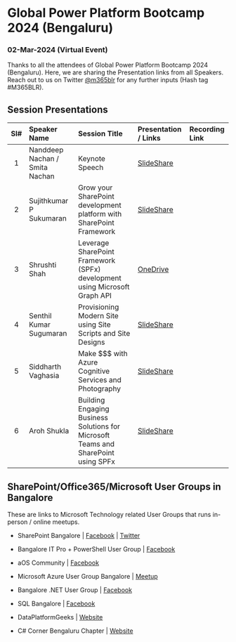 # Global Power Platform Bootcamp 2024 (Bengaluru)
### 02-Mar-2024 (Virtual Event)

Thanks to all the attendees of Global Power Platform Bootcamp 2024 (Bengaluru).  Here, we are sharing the Presentation links from all Speakers. Reach out to us on Twitter [@m365blr](https://twitter.com/m365blr "Microsoft 365 Bangalore") for any further inputs (Hash tag #M365BLR).

## Session Presentations

| Sl# | Speaker Name | Session Title | Presentation / Links | Recording Link |
|:---:|:------|:-----------|:---------|:------------|
| 1 | Nanddeep Nachan / Smita Nachan | Keynote Speech | [SlideShare](https://www.slideshare.net/TracyVanDerSchyff/microsoft-office-365-the-what-how-why  "Tracy's Personal SlideShare")  |
| 2 | Sujithkumar P Sukumaran | Grow your SharePoint development platform with SharePoint Framework | [SlideShare](https://www.slideshare.net/DiptiChhatrapati/grow-your-sharepoint-development-platform-with-spfx "Dipti's Personal SlideShare") |
| 3 | Shrushti Shah | Leverage SharePoint Framework (SPFx) development using Microsoft Graph API | [OneDrive](https://1drv.ms/p/s!AhFAjmMnFvLPhLx7BWkgoPXUZi90RQ?e=tSachF "Jayakumar's Personal OneDrive") |
| 4 | Senthil Kumar Sugumaran | Provisioning Modern Site using Site Scripts and Site Designs | [SlideShare](https://drive.google.com/file/d/1ug3UasxPoXeWjfp5oIZbRTTiz8z0FeLX/view?usp=sharing "Ram Prasad's Personal Google Drive") |
| 5 | Siddharth Vaghasia | Make $$$ with Azure Cognitive Services and Photography | [SlideShare](https://www.slideshare.net/ramana16/sps-bangalore2019-make-with-photography-and-azure-cognitive-services "Ramana's Personal SlideShare") |
| 6 | Aroh Shukla | Building Engaging Business Solutions for Microsoft Teams and SharePoint using SPFx | [SlideShare](https://www.slideshare.net/VigneshGanesanMCPMCI/building-solutions-with-spfx-that-work-across-sharepoint-and-teams "Vignesh's Personal SlideShare") |

## SharePoint/Office365/Microsoft User Groups in Bangalore
These are links to Microsoft Technology related User Groups that runs in-person / online meetups.
* SharePoint Bangalore | [Facebook](https://www.facebook.com/groups/spbangalore/ "Facebook") | [Twitter](https://twitter.com/spbangalore "Twitter")

* Bangalore IT Pro + PowerShell User Group | [Facebook](https://www.facebook.com/groups/psbug/ "Facebook")

* aOS Community | [Facebook](https://www.facebook.com/aosComm/ "Facebook")

* Microsoft Azure User Group Bangalore | [Meetup](https://www.meetup.com/Microsoft-Azure-Bangalore/  "Meetup")

* Bangalore .NET User Group | [Facebook](https://www.facebook.com/groups/BDotNet/  "Facebook")

* SQL Bangalore | [Facebook](https://www.facebook.com/groups/SQLBangalore/   "Facebook")

* DataPlatformGeeks | [Website](http://www.dataplatformgeeks.com/ "Website")

* C# Corner Bengaluru Chapter | [Website](https://www.c-sharpcorner.com/chapters/bengaluru-chapter "C# Corner Bengaluru Chapter")
